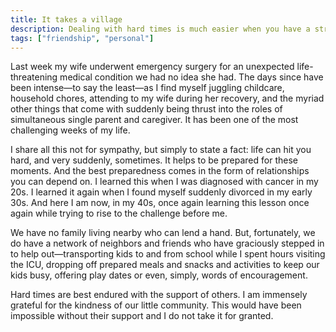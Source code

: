 ```yaml
---
title: It takes a village
description: Dealing with hard times is much easier when you have a strong support network.
tags: ["friendship", "personal"]
---
```

Last week my wife underwent emergency surgery for an unexpected life-threatening medical condition we had no idea she had. The days since have been intense—to say the least—as I find myself juggling childcare, household chores, attending to my wife during her recovery, and the myriad other things that come with suddenly being thrust into the roles of simultaneous single parent and caregiver. It has been one of the most challenging weeks of my life. 

I share all this not for sympathy, but simply to state a fact: life can hit you hard, and very suddenly, sometimes. It helps to be prepared for these moments. And the best preparedness comes in the form of relationships you can depend on. I learned this when I was diagnosed with cancer in my 20s. I learned it again when I found myself suddenly divorced in my early 30s. And here I am now, in my 40s, once again learning this lesson once again while trying to rise to the challenge before me.

We have no family living nearby who can lend a hand. But, fortunately, we do have a network of neighbors and friends who have graciously stepped in to help out—transporting kids to and from school while I spent hours visiting the ICU, dropping off prepared meals and snacks and activities to keep our kids busy, offering play dates or even, simply, words of encouragement.

Hard times are best endured with the support of others. I am immensely grateful for the kindness of our little community. This would have been impossible without their support and I do not take it for granted.